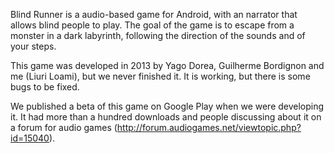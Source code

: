 Blind Runner is a audio-based game for Android, with an narrator that allows blind people to play. The goal of the game is to escape from a monster in a dark labyrinth, following the direction of the sounds and of your steps.

This game was developed in 2013 by Yago Dorea, Guilherme Bordignon and me (Liuri Loami), but we never finished it. It is working, but there is some bugs to be fixed. 

We published a beta of this game on Google Play when we were developing it. It had more than a hundred downloads and people discussing about it on a forum for audio games (http://forum.audiogames.net/viewtopic.php?id=15040). 
